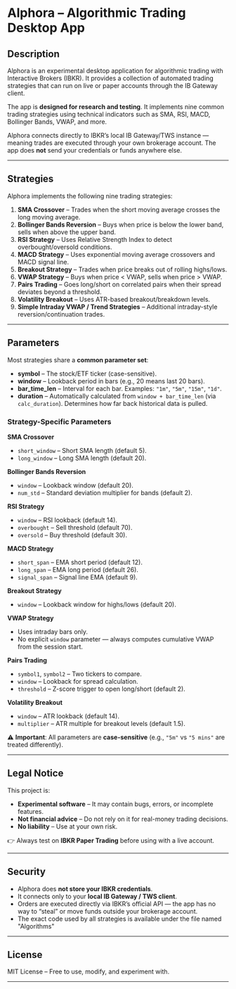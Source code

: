# Alphora – Algorithmic Trading Desktop App

## Description

Alphora is an experimental desktop application for algorithmic trading with Interactive Brokers (IBKR).
It provides a collection of automated trading strategies that can run on live or paper accounts through the IB Gateway client.

The app is **designed for research and testing**. It implements nine common trading strategies using technical indicators such as SMA, RSI, MACD, Bollinger Bands, VWAP, and more.

Alphora connects directly to IBKR’s local IB Gateway/TWS instance — meaning trades are executed through your own brokerage account. The app does **not** send your credentials or funds anywhere else.

---

## Strategies

Alphora implements the following nine trading strategies:

1. **SMA Crossover** – Trades when the short moving average crosses the long moving average.
2. **Bollinger Bands Reversion** – Buys when price is below the lower band, sells when above the upper band.
3. **RSI Strategy** – Uses Relative Strength Index to detect overbought/oversold conditions.
4. **MACD Strategy** – Uses exponential moving average crossovers and MACD signal line.
5. **Breakout Strategy** – Trades when price breaks out of rolling highs/lows.
6. **VWAP Strategy** – Buys when price < VWAP, sells when price > VWAP.
7. **Pairs Trading** – Goes long/short on correlated pairs when their spread deviates beyond a threshold.
8. **Volatility Breakout** – Uses ATR-based breakout/breakdown levels.
9. **Simple Intraday VWAP / Trend Strategies** – Additional intraday-style reversion/continuation trades.

---

## Parameters

Most strategies share a **common parameter set**:

* **symbol** – The stock/ETF ticker (case-sensitive).
* **window** – Lookback period in bars (e.g., 20 means last 20 bars).
* **bar_time_len** – Interval for each bar. Examples: `"1m"`, `"5m"`, `"15m"`, `"1d"`.
* **duration** – Automatically calculated from `window + bar_time_len` (via `calc_duration`). Determines how far back historical data is pulled.

### Strategy-Specific Parameters

**SMA Crossover**

* `short_window` – Short SMA length (default 5).
* `long_window` – Long SMA length (default 20).

**Bollinger Bands Reversion**

* `window` – Lookback window (default 20).
* `num_std` – Standard deviation multiplier for bands (default 2).

**RSI Strategy**

* `window` – RSI lookback (default 14).
* `overbought` – Sell threshold (default 70).
* `oversold` – Buy threshold (default 30).

**MACD Strategy**

* `short_span` – EMA short period (default 12).
* `long_span` – EMA long period (default 26).
* `signal_span` – Signal line EMA (default 9).

**Breakout Strategy**

* `window` – Lookback window for highs/lows (default 20).

**VWAP Strategy**

* Uses intraday bars only.
* No explicit `window` parameter — always computes cumulative VWAP from the session start.

**Pairs Trading**

* `symbol1`, `symbol2` – Two tickers to compare.
* `window` – Lookback for spread calculation.
* `threshold` – Z-score trigger to open long/short (default 2).

**Volatility Breakout**

* `window` – ATR lookback (default 14).
* `multiplier` – ATR multiple for breakout levels (default 1.5).

⚠️ **Important**: All parameters are **case-sensitive** (e.g., `"5m"` vs `"5 mins"` are treated differently).

---

## Legal Notice

This project is:

* **Experimental software** – It may contain bugs, errors, or incomplete features.
* **Not financial advice** – Do not rely on it for real-money trading decisions.
* **No liability** – Use at your own risk.

👉 Always test on **IBKR Paper Trading** before using with a live account.

---

## Security

* Alphora does **not store your IBKR credentials**.
* It connects only to your **local IB Gateway / TWS client**.
* Orders are executed directly via IBKR’s official API — the app has no way to “steal” or move funds outside your brokerage account.
* The exact code used by all strategies is available under the file named "Algorithms"
---

## License

MIT License – Free to use, modify, and experiment with.

---
